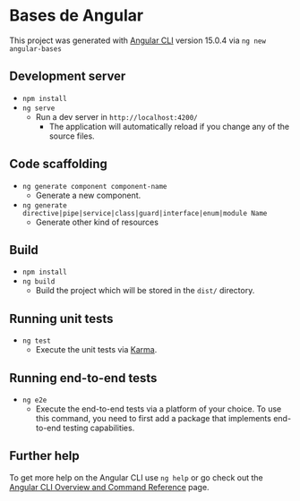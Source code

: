 # Bases de Angular

This project was generated with [Angular CLI](https://github.com/angular/angular-cli) version 15.0.4 via `ng new angular-bases`

## Development server
* `npm install`
* `ng serve`
  * Run a dev server in `http://localhost:4200/`
    * The application will automatically reload if you change any of the source files.

## Code scaffolding
* `ng generate component component-name`
  * Generate a new component.
* `ng generate directive|pipe|service|class|guard|interface|enum|module Name`
  * Generate other kind of resources

## Build
* `npm install`
* `ng build`
  * Build the project which will be stored in the `dist/` directory.

## Running unit tests
* `ng test`
  * Execute the unit tests via [Karma](https://karma-runner.github.io).

## Running end-to-end tests
* `ng e2e`
  * Execute the end-to-end tests via a platform of your choice. To use this command, you need to first add a package that implements end-to-end testing capabilities.

## Further help

To get more help on the Angular CLI use `ng help` or go check out the [Angular CLI Overview and Command Reference](https://angular.io/cli) page.
